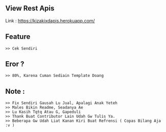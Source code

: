 ## View Rest Apis
Link : https://kizakixdapis.herokuapp.com/

## Feature
```
>> Cek Sendiri
```

## Eror ?
```
>> 80%, Karena Cuman Sediain Template Doang
```

## Note :
```
>> Fix Sendiri Gausah Lu Jual, Apalagi Anak Yeteh
>> Males Bikin Readme, Seadanya Ae
>> Lu Kasih Tqtq Atau G, Gapeduli
>> Thank Buat Contributor Lain Udah Gw Tulis Ya.
>> Beberapa Gw Udah Liat Kanan Kiri Buat Refrensi ( Copas Bilang Aja :v )
```
